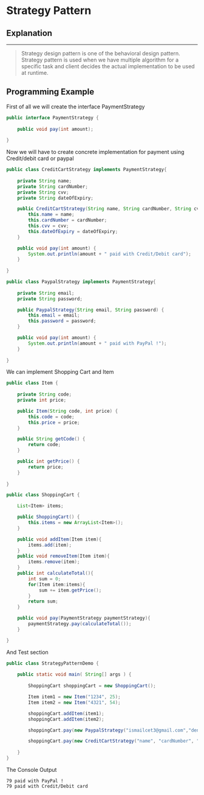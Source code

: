 # Strategy Pattern


## Explanation

---

> Strategy design pattern is one of the behavioral design pattern.
> Strategy pattern is used when we have multiple algorithm for a specific task and client decides the actual implementation to be used at runtime.


## Programming Example
First of all we will create the interface PaymentStrategy
```java
public interface PaymentStrategy {
    
    public void pay(int amount);
    
}
```

Now we will have to create concrete implementation for payment using Credit/debit card or paypal
```java
public class CreditCartStrategy implements PaymentStrategy{
    
    private String name;
    private String cardNumber;
    private String cvv;
    private String dateOfExpiry;

    public CreditCartStrategy(String name, String cardNumber, String cvv, String dateOfExpiry) {
        this.name = name;
        this.cardNumber = cardNumber;
        this.cvv = cvv;
        this.dateOfExpiry = dateOfExpiry;
    }

    public void pay(int amount) {
        System.out.println(amount + " paid with Credit/Debit card");
    }
    
}
```

```java
public class PaypalStrategy implements PaymentStrategy{
    
    private String email;
    private String password;

    public PaypalStrategy(String email, String password) {
        this.email = email;
        this.password = password;
    }

    public void pay(int amount) {
        System.out.println(amount + " paid with PayPal !");
    }
    
}
```
We can implement Shopping Cart and Item
```java
public class Item {
    
    private String code;
    private int price;

    public Item(String code, int price) {
        this.code = code;
        this.price = price;
    }

    public String getCode() {
        return code;
    }

    public int getPrice() {
        return price;
    }
    
}
```
```java
public class ShoppingCart {

    List<Item> items;

    public ShoppingCart() {
        this.items = new ArrayList<Item>();
    }

    public void addItem(Item item){
        items.add(item);
    }
    public void removeItem(Item item){
        items.remove(item);
    }
    public int calculateTotal(){
        int sum = 0;
        for(Item item:items){
            sum += item.getPrice();
        }
        return sum;
    }

    public void pay(PaymentStrategy paymentStrategy){
        paymentStrategy.pay(calculateTotal());
    }

}
```
And Test section
```java
public class StrategyPatternDemo {
    
    public static void main( String[] args ) {
        
        ShoppingCart shoppingCart = new ShoppingCart();

        Item item1 = new Item("1234", 25);
        Item item2 = new Item("4321", 54);

        shoppingCart.addItem(item1);
        shoppingCart.addItem(item2);

        shoppingCart.pay(new PaypalStrategy("ismailcet3@gmail.com","deneme"));

        shoppingCart.pay(new CreditCartStrategy("name", "cardNumber", "123", "Ocak"));
    
    }
}
```
The Console Output
```
79 paid with PayPal !
79 paid with Credit/Debit card
```
